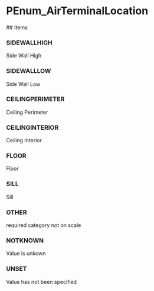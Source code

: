 # PEnum_AirTerminalLocation

<!-- end of definition -->## Items

### SIDEWALLHIGH
Side Wall High

### SIDEWALLLOW
Side Wall Low

### CEILINGPERIMETER
Ceiling Perimeter

### CEILINGINTERIOR
Ceiling Interior

### FLOOR
Floor

### SILL
Sill

### OTHER
required category not on scale

### NOTKNOWN
Value is unkown

### UNSET
Value has not been specified
